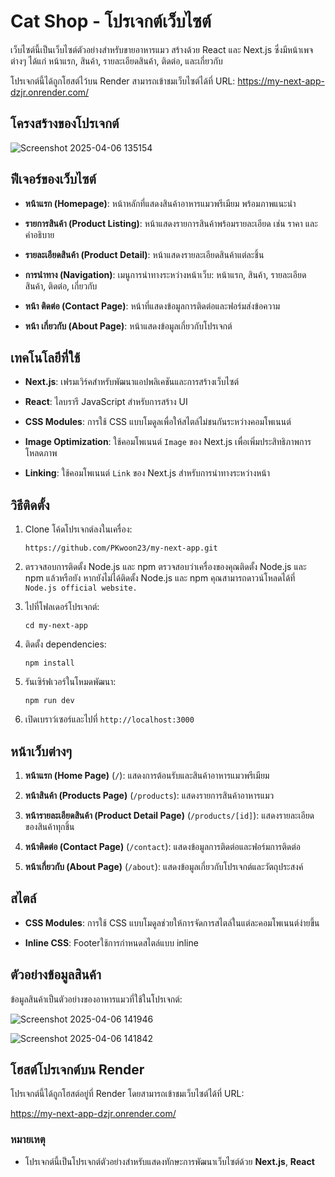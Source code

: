 # Cat Shop - โปรเจกต์เว็บไซต์
เว็บไซต์นี้เป็นเว็บไซต์ตัวอย่างสำหรับขายอาหารแมว สร้างด้วย React และ Next.js ซึ่งมีหน้าเพจต่างๆ ได้แก่ หน้าแรก, สินค้า, รายละเอียดสินค้า, ติดต่อ, และเกี่ยวกับ

โปรเจกต์นี้ได้ถูกโฮสต์ไว้บน Render สามารถเข้าชมเว็บไซต์ได้ที่ URL:
https://my-next-app-dzjr.onrender.com/

## โครงสร้างของโปรเจกต์
![Screenshot 2025-04-06 135154](https://github.com/user-attachments/assets/c63e4aaa-92bc-4ac8-b1ac-b2ec4914ba02)

## ฟีเจอร์ของเว็บไซต์

-   **หน้าแรก (Homepage)**: หน้าหลักที่แสดงสินค้าอาหารแมวพรีเมียม พร้อมภาพแนะนำ
    
-   **รายการสินค้า (Product Listing)**: หน้าแสดงรายการสินค้าพร้อมรายละเอียด เช่น ราคา และคำอธิบาย
    
-   **รายละเอียดสินค้า (Product Detail)**: หน้าแสดงรายละเอียดสินค้าแต่ละชิ้น
    
-   **การนำทาง (Navigation)**: เมนูการนำทางระหว่างหน้าเว็บ: หน้าแรก, สินค้า, รายละเอียดสินค้า, ติดต่อ, เกี่ยวกับ
    
-   **หน้า ติดต่อ (Contact Page)**: หน้าที่แสดงข้อมูลการติดต่อและฟอร์มส่งข้อความ
    
-   **หน้า เกี่ยวกับ (About Page)**: หน้าแสดงข้อมูลเกี่ยวกับโปรเจกต์

## เทคโนโลยีที่ใช้

-   **Next.js**: เฟรมเวิร์คสำหรับพัฒนาแอปพลิเคชันและการสร้างเว็บไซต์
    
-   **React**: ไลบรารี JavaScript สำหรับการสร้าง UI
    
-   **CSS Modules**: การใช้ CSS แบบโมดูลเพื่อให้สไตล์ไม่ชนกันระหว่างคอมโพเนนต์
    
-   **Image Optimization**: ใช้คอมโพเนนต์ `Image` ของ Next.js เพื่อเพิ่มประสิทธิภาพการโหลดภาพ
    
-   **Linking**: ใช้คอมโพเนนต์ `Link` ของ Next.js สำหรับการนำทางระหว่างหน้า

## วิธีติดตั้ง

1.  Clone โค้ดโปรเจกต์ลงในเครื่อง:
   
    `https://github.com/PKwoon23/my-next-app.git`
    
2.  ตรวจสอบการติดตั้ง Node.js และ npm ตรวจสอบว่าเครื่องของคุณติดตั้ง Node.js และ npm แล้วหรือยัง
    หากยังไม่ได้ติดตั้ง Node.js และ npm คุณสามารถดาวน์โหลดได้ที่
    `Node.js official website.`
    
4.  ไปที่โฟลเดอร์โปรเจกต์:
    
    `cd my-next-app` 
    
5.  ติดตั้ง dependencies:
    
    `npm install` 
    
6.  รันเซิร์ฟเวอร์ในโหมดพัฒนา:
    
    `npm run dev` 
    
7.  เปิดเบราว์เซอร์และไปที่ `http://localhost:3000`

## หน้าเว็บต่างๆ

1.  **หน้าแรก (Home Page)** (`/`): แสดงการต้อนรับและสินค้าอาหารแมวพรีเมียม
    
2.  **หน้าสินค้า (Products Page)** (`/products`): แสดงรายการสินค้าอาหารแมว
    
3.  **หน้ารายละเอียดสินค้า (Product Detail Page)** (`/products/[id]`): แสดงรายละเอียดของสินค้าทุกชิ้น
    
4.  **หน้าติดต่อ (Contact Page)** (`/contact`): แสดงข้อมูลการติดต่อและฟอร์มการติดต่อ
    
5.  **หน้าเกี่ยวกับ (About Page)** (`/about`): แสดงข้อมูลเกี่ยวกับโปรเจกต์และวัตถุประสงค์

## สไตล์

-   **CSS Modules**: การใช้ CSS แบบโมดูลช่วยให้การจัดการสไตล์ในแต่ละคอมโพเนนต์ง่ายขึ้น
    
-   **Inline CSS**: Footerใช้การกำหนดสไตล์แบบ inline

## ตัวอย่างข้อมูลสินค้า

ข้อมูลสินค้าเป็นตัวอย่างของอาหารแมวที่ใช้ในโปรเจกต์:

![Screenshot 2025-04-06 141946](https://github.com/user-attachments/assets/c49d1439-f61e-4789-968a-e91ae3422118)

![Screenshot 2025-04-06 141842](https://github.com/user-attachments/assets/bc7e78ca-5c77-462a-8e37-aca27572c035)

## โฮสต์โปรเจกต์บน Render
โปรเจกต์นี้ได้ถูกโฮสต์อยู่ที่ Render โดยสามารถเข้าชมเว็บไซต์ได้ที่ URL:

https://my-next-app-dzjr.onrender.com/

### หมายเหตุ

-   โปรเจกต์นี้เป็นโปรเจกต์ตัวอย่างสำหรับแสดงทักษะการพัฒนาเว็บไซต์ด้วย **Next.js**, **React**
    
